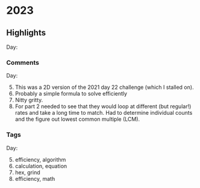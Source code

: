 # 2023
## Highlights

Day:

### Comments

Day:

5. This was a 2D version of the 2021 day 22 challenge (which I stalled on).
6. Probably a simple formula to solve efficiently
7. Nitty gritty.
8. For part 2 needed to see that they would loop at different (but regular!) rates and take a long time to match. Had to determine individual counts and the figure out lowest common multiple (LCM).

### Tags

Day:

5. efficiency, algorithm
6. calculation, equation
7. hex, grind
8. efficiency, math

